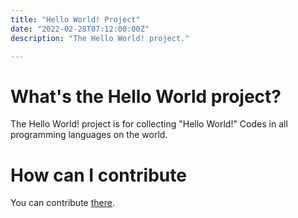 ```yaml
---
title: "Hello World! Project"
date: "2022-02-28T07:12:00:00Z" 
description: "The Hello World! project."

---
```


# What's the Hello World project?
The Hello World! project is for collecting "Hello World!" Codes in all programming languages on the world.


# How can I contribute
You can contribute [there](https://github.com/InvalidLenni/hello-world/).
